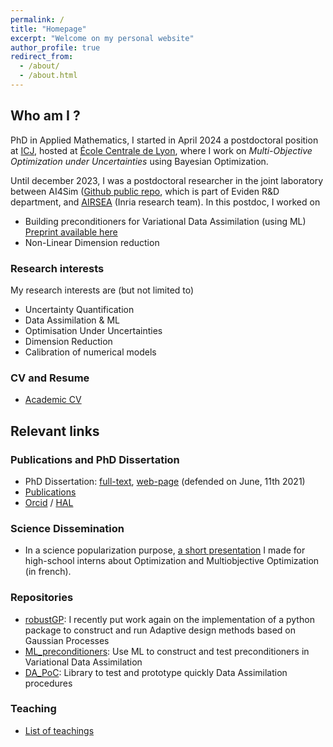 ```yaml
---
permalink: /
title: "Homepage"
excerpt: "Welcome on my personal website"
author_profile: true
redirect_from: 
  - /about/
  - /about.html
---
```


## Who am I ?

PhD in Applied Mathematics, I started in April 2024 a postdoctoral position at [ICJ](https://math.univ-lyon1.fr/icj), hosted at [École Centrale de Lyon](https://www.ec-lyon.fr/en/research/research-centrale-lyon), where I work on *Multi-Objective Optimization under Uncertainties* using Bayesian Optimization.


Until december 2023, I was a postdoctoral researcher in the joint
laboratory between AI4Sim ([Github public
repo](https://github.com/AI4SIM), which is part of Eviden R&D
department, and [AIRSEA](https://team.inria.fr/airsea/en/) (Inria
research team).
In this postdoc, I worked on 
* Building preconditioners for Variational Data Assimilation (using ML) [Preprint available here](https://hal.science/hal-04707967)
* Non-Linear Dimension reduction

### Research interests

My research interests are (but not limited to)
* Uncertainty Quantification
* Data Assimilation & ML
* Optimisation Under Uncertainties
* Dimension Reduction
* Calibration of numerical models
 
### CV and Resume
* [Academic CV](https://vtrappler.github.io/files/TRAPPLER_academic_CV.pdf)
<!--* [Professional Resume](https://vtrappler.github.io/files/professional_resume_TRAPPLER.pdf) -->

## Relevant links


### Publications and PhD Dissertation
* PhD Dissertation: [full-text](https://vtrappler.github.io/files/trappler_dissertation.pdf), [web-page](https://vtrappler.github.io/publication/2021-06-11-parameter-control-in-the-presence-of-uncertainties) (defended on June, 11th 2021)
* [Publications](/publications/)
* [Orcid](https://orcid.org/0000-0003-4620-4861) / [HAL](https://cv.hal.science/victor-trappler)

### Science Dissemination
* In a science popularization purpose, [a short presentation](https://vtrappler.github.io/files/MOO_stage_2nd-1.pdf) I made for high-school interns about Optimization and Multiobjective Optimization (in french).

### Repositories
* [robustGP](https://github.com/VTrappler/robustGP/tree/dev): I recently put work again on the implementation of a python package to construct and run Adaptive design methods based on Gaussian Processes
* [ML_preconditioners](https://github.com/VTrappler/ML_preconditioners): Use ML to construct and test preconditioners in Variational Data Assimilation
* [DA_PoC](https://github.com/VTrappler/DA_PoC): Library to test and prototype quickly Data Assimilation procedures

### Teaching
* [List of teachings](/teaching/)


<!-- * [GitLab repository dedicated to my PhD (in French)](https://gitlab.inria.fr/vtrapple/These) -->




